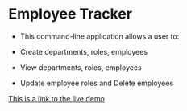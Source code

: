 # Employee Tracker

 * This command-line application allows a user to:
 
  * Create departments, roles, employees

  * View departments, roles, employees

  * Update employee roles and Delete employees

  [This is a link to the live demo](./Assets/employeeTrackerGif.gif)
